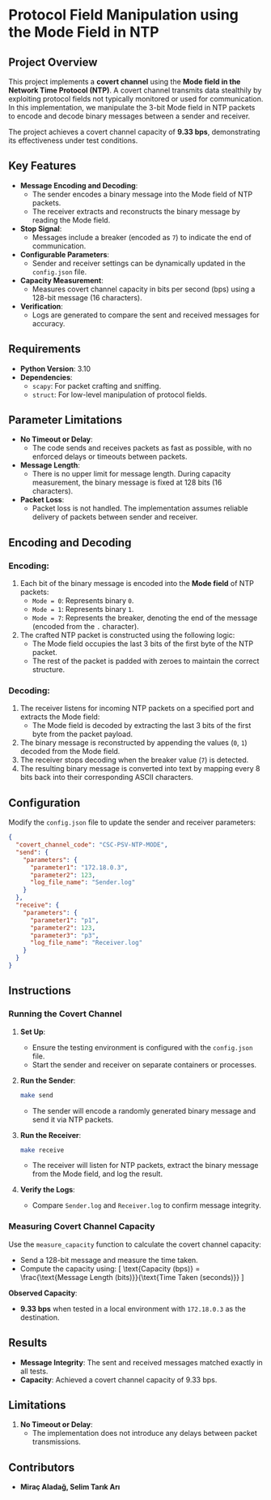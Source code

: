  # Protocol Field Manipulation using the Mode Field in NTP

 ## Project Overview

 This project implements a **covert channel** using the **Mode field in the Network Time Protocol (NTP)**.
 A covert channel transmits data stealthily by exploiting protocol fields not typically monitored or used
 for communication. In this implementation, we manipulate the 3-bit Mode field in NTP packets to encode
 and decode binary messages between a sender and receiver.

 The project achieves a covert channel capacity of **9.33 bps**, demonstrating its effectiveness under test conditions.

 ## Key Features
 - **Message Encoding and Decoding**:
   - The sender encodes a binary message into the Mode field of NTP packets.
   - The receiver extracts and reconstructs the binary message by reading the Mode field.
 - **Stop Signal**:
   - Messages include a breaker (encoded as `7`) to indicate the end of communication.
 - **Configurable Parameters**:
   - Sender and receiver settings can be dynamically updated in the `config.json` file.
 - **Capacity Measurement**:
   - Measures covert channel capacity in bits per second (bps) using a 128-bit message (16 characters).
 - **Verification**:
   - Logs are generated to compare the sent and received messages for accuracy.

 ## Requirements
 - **Python Version**: 3.10
 - **Dependencies**:
   - `scapy`: For packet crafting and sniffing.
   - `struct`: For low-level manipulation of protocol fields.

 ## Parameter Limitations
 - **No Timeout or Delay**:
   - The code sends and receives packets as fast as possible, with no enforced delays or timeouts between packets.
 - **Message Length**:
   - There is no upper limit for message length. During capacity measurement, the binary message is fixed at 128 bits (16 characters).
 - **Packet Loss**:
   - Packet loss is not handled. The implementation assumes reliable delivery of packets between sender and receiver.

 ## Encoding and Decoding

 ### Encoding:
 1. Each bit of the binary message is encoded into the **Mode field** of NTP packets:
    - `Mode = 0`: Represents binary `0`.
    - `Mode = 1`: Represents binary `1`.
    - `Mode = 7`: Represents the breaker, denoting the end of the message (encoded from the `.` character).
 2. The crafted NTP packet is constructed using the following logic:
    - The Mode field occupies the last 3 bits of the first byte of the NTP packet.
    - The rest of the packet is padded with zeroes to maintain the correct structure.

 ### Decoding:
 1. The receiver listens for incoming NTP packets on a specified port and extracts the Mode field:
    - The Mode field is decoded by extracting the last 3 bits of the first byte from the packet payload.
 2. The binary message is reconstructed by appending the values (`0`, `1`) decoded from the Mode field.
 3. The receiver stops decoding when the breaker value (`7`) is detected.
 4. The resulting binary message is converted into text by mapping every 8 bits back into their corresponding ASCII characters.

 ## Configuration
 Modify the `config.json` file to update the sender and receiver parameters:
 ```json
 {
   "covert_channel_code": "CSC-PSV-NTP-MODE",
   "send": {
     "parameters": {
       "parameter1": "172.18.0.3",
       "parameter2": 123,
       "log_file_name": "Sender.log"
     }
   },
   "receive": {
     "parameters": {
       "parameter1": "p1",
       "parameter2": 123,
       "parameter3": "p3",
       "log_file_name": "Receiver.log"
     }
   }
 }
 ```

 ## Instructions

 ### Running the Covert Channel
 1. **Set Up**:
    - Ensure the testing environment is configured with the `config.json` file.
    - Start the sender and receiver on separate containers or processes.

 2. **Run the Sender**:
    ```bash
    make send
    ```
    - The sender will encode a randomly generated binary message and send it via NTP packets.

 3. **Run the Receiver**:
    ```bash
    make receive
    ```
    - The receiver will listen for NTP packets, extract the binary message from the Mode field, and log the result.

 4. **Verify the Logs**:
    - Compare `Sender.log` and `Receiver.log` to confirm message integrity.

 ### Measuring Covert Channel Capacity
 Use the `measure_capacity` function to calculate the covert channel capacity:
 - Send a 128-bit message and measure the time taken.
 - Compute the capacity using:
   \[
   \text{Capacity (bps)} = \frac{\text{Message Length (bits)}}{\text{Time Taken (seconds)}}
   \]

 **Observed Capacity**:
 - **9.33 bps** when tested in a local environment with `172.18.0.3` as the destination.

 ## Results
 - **Message Integrity**: The sent and received messages matched exactly in all tests.
 - **Capacity**: Achieved a covert channel capacity of 9.33 bps.

 ## Limitations
 1. **No Timeout or Delay**:
    - The implementation does not introduce any delays between packet transmissions.


 ## Contributors
 - **Miraç Aladağ, Selim Tarık Arı**
